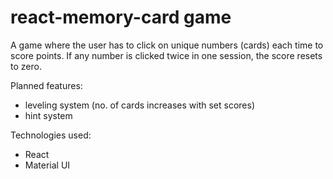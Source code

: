 # react-memory-card game

A game where the user has to click on unique numbers (cards) each time to score points. If any number is clicked twice in one session, the score resets to zero.

Planned features:
- leveling system (no. of cards increases with set scores)
- hint system


Technologies used:
- React
- Material UI
